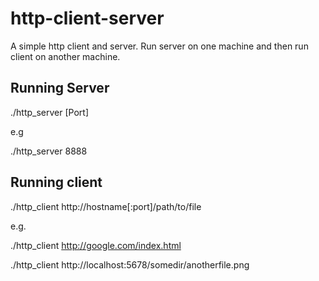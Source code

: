 # http-client-server

A simple http client and server. Run server on one machine and then run client on another machine.

## Running Server
./http_server [Port]

e.g

./http_server 8888

## Running client
./http_client http://hostname[:port]/path/to/file

e.g.

./http_client http://google.com/index.html

./http_client http://localhost:5678/somedir/anotherfile.png

